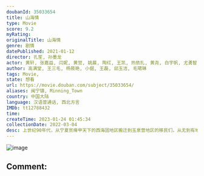 ```yaml
---
doubanId: 35033654
title: 山海情
type: Movie
score: 9.2
myRating: 
originalTitle: 山海情
genre: 剧情
datePublished: 2021-01-12
director: 孔笙, 孙墨龙
actor: 黄轩, 张嘉益, 闫妮, 黄觉, 姚晨, 陶红, 王凯, 热依扎, 黄尧, 白宇帆, 尤勇智, 胡明, 姜冠南, 王莎莎, 郭京飞, 祖峰, 白宇, 郎月婷, 邹元清, 李金江, 韩丹彤, 谭希和, 江奇霖, 郭飞歌, 柴碧云, 冯晖, 海玲, 李晓川, 尚铁龙, 王子瑜, 赵千紫, 张优, 顾海, 杨旻咏, 马波, 张浩, 焦鹏, 吴优, 杨厚垚, 延翔, 刘红星, 邵老五, 田璐, 吴金鑫, 范帅琦, 吕松浩, 余舒琪, 马柏全, 罗京民, 刘恩佳, 艾米, 陈尚均, 郭唐维, 梁家桐, 徐钰涵, 李易祥, 董照, 鲁照华, 杨新鸣, 周放, 张晓谦, 吴其江, 魏伟, 高海鹏, 王沛禄, 胡原君, 王钢, 蔡子伦, 赵峥, 曹磊, 张铎, 周波, 田昊, 郎峰, 韩福利, 李朵, 黄精一, 朱义, 李晓强, 乔牧, 赵小宁, 张振荣, 李先亮, 郑新胜, 田占林, 魏若熙, 汤水雨, 张兴洋
author: 高满堂, 王三毛, 杨筱艳, 小倔, 王磊, 邱玉洁, 毛珺琳
tags: Movie, 
state: 想看
url: https://movie.douban.com/subject/35033654/
aliases: 闽宁镇, Minning_Town
country: 中国大陆
language: 汉语普通话, 西北方言
IMDb: tt12788432
time: 
createTime: 2023-01-24 01:45:34
collectionDate: 2022-03-04
desc: 上世纪90年代，从宁夏贫瘠甲天下的西海固地区搬迁到玉泉营地区的移民们，从无到有地建设着他们的新家园，村干部马得福（黄轩饰）操心着通电、灌溉用水等桩桩件件的问题，他足够努力，却不自信未来什么时候来。直...
---
```


![image](p2630904628.jpg)

Comment: 
---

